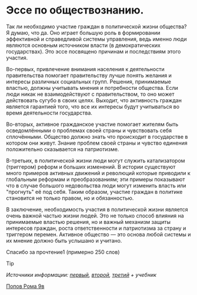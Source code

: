 # Эссе по обществознанию.
 
Так ли необходимо участие граждан в политической жизни общества? Я думаю, что да. Оно играет большую роль в формировании эффективной и справедливой системы управления, ведь именно люди являются основным источником власти (в демократических государствах). Это эссе посвящено причинам и последствиям этого участия.
 
Во-первых, привлечение внимания населения к деятельности правительства помогает правительству лучше понять желания и интересы различных социальных групп. Решения, принимаемые властью, должны учитывать мнения и потребности общества. Если люди никак не взаимодействуют с правительством, то оно может действовать сугубо в своих целях. Выходит, что активность граждан является гарантией того, что все их интересы будут учитываться во время деятельности государства.
 
Во-вторых, активное гражданское участие помогает жителям быть осведомлёнными о проблемах своей страны и чувствовать себя сплочёнными. Общество должно знать что происходит в государстве в котором они живут. Знание проблем своей страны и чувство единения положительно сказывается на патриотизме.
 
В-третьих, в политической жизни люди могут служить катализатором (триггером) реформ и больших изменений. В истории существуют много примеров активных движений и революций которые приводили к глобальным реформам и преобразованиям; эти примеры показывают что в случае большого недовольства люди могут изменить власть или "прогнуть" её под себя. Таким образом, участие граждан в политике становится не только правом, но и обязанностью.
 
В заключение, необходимость участия в политической жизни является очень важной частью жизни людей. Это не только способ влияния на принимаемые властью решения, но и важный механизм защиты интересов граждан, роста ответственности и патриотизма за страну и триггером перемен. Активное общество — это основа любой системы и их мнение должно быть услышано и учитано.
 
 
Спасибо за прочтение1 (примерно 250 слов)

> [!TIP]
> *Источники информации: [первый](https://www.yaklass.ru/p/obshchestvoznanie/6-klass/obshchestvo-v-kotorom-my-zhivem-383889/chto-takoe-obshchestvo-376560/re-4da8d042-e453-4baa-84d6-6b0ddc69d9b1), [второй](https://bguor.ru/subjects/ae-umk-history/html/society/html_pages/h3/h3_1.html), [третий](https://www.work5.ru/article/esse) + учебник*

<ins>Попов Рома 9в</ins>
